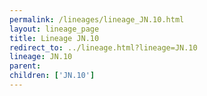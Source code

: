 ```yaml
---
permalink: /lineages/lineage_JN.10.html
layout: lineage_page
title: Lineage JN.10
redirect_to: ../lineage.html?lineage=JN.10
lineage: JN.10
parent: 
children: ['JN.10']
---
```

